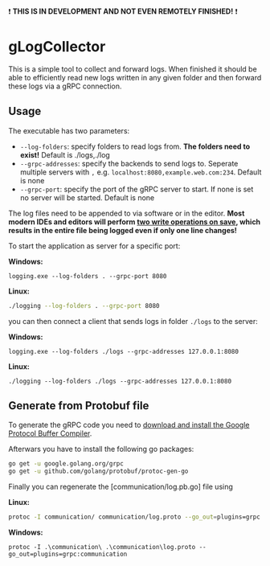 :exclamation: **THIS IS IN DEVELOPMENT AND NOT EVEN REMOTELY FINISHED!** :exclamation:

# gLogCollector

This is a simple tool to collect and forward logs. When finished it should be able to efficiently read
new logs written in any given folder and then forward these logs via a gRPC connection.

## Usage

The executable has two parameters:

* `--log-folders`: specify folders to read logs from. **The folders need to exist!** Default is ./logs,./log
* `--grpc-addresses`: specify the backends to send logs to. Seperate multiple servers with `,` e.g. `localhost:8080,example.web.com:234`. Default is none
* `--grpc-port`: specify the port of the gRPC server to start. If none is set no server will be started. Default is none

The log files need to be appended to via software or in the editor.
**Most modern IDEs and editors will perform [two write operations on save](https://github.com/fsnotify/fsnotify/issues/304), which results in the entire file being logged even if only one line changes!**

To start the application as server for a specific port:

**Windows:**
```batch
logging.exe --log-folders . --grpc-port 8080
```

**Linux:**
```bash
./logging --log-folders . --grpc-port 8080
```

you can then connect a client that sends logs in folder `./logs` to the server:

**Windows:**
```batch
logging.exe --log-folders ./logs --grpc-addresses 127.0.0.1:8080
```

**Linux:**
```batch
./logging --log-folders ./logs --grpc-addresses 127.0.0.1:8080
```

## Generate from Protobuf file

To generate the gRPC code you need to [download and install the Google Protocol Buffer Compiler](https://developers.google.com/protocol-buffers/docs/downloads).

Afterwars you have to install the following go packages:
```bash
go get -u google.golang.org/grpc
go get -u github.com/golang/protobuf/protoc-gen-go
```

Finally you can regenerate the [communication/log.pb.go] file using

**Linux:**
```bash
protoc -I communication/ communication/log.proto --go_out=plugins=grpc:communication
```

**Windows:**
```batch
protoc -I .\communication\ .\communication\log.proto --go_out=plugins=grpc:communication
```
